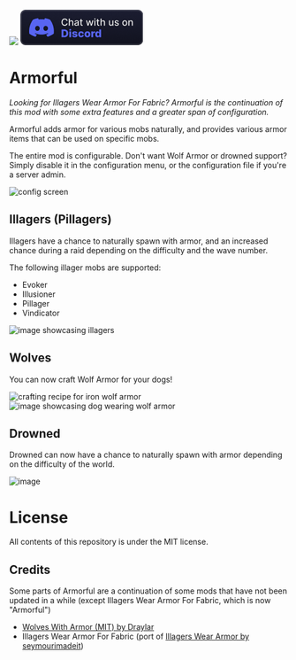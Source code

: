 ![](https://github.com/mineblock11/mineblock11/blob/master/fabric-api_64h.png?raw=true) [![](https://github.com/intergrav/devins-badges/blob/v2/assets/cozy/social/discord-plural_64h.png?raw=true)](https://discord.gg/UzHtJKqHny)

# Armorful

*Looking for Illagers Wear Armor For Fabric? Armorful is the continuation of this mod with some extra features and a greater span of configuration.*

Armorful adds armor for various mobs naturally, and provides various armor items that can be used on specific mobs.

The entire mod is configurable. Don't want Wolf Armor or drowned support? Simply disable it in the configuration menu, or the configuration file if you're a server admin.

![config screen]()

## Illagers (Pillagers)

Illagers have a chance to naturally spawn with armor, and an increased chance during a raid depending on the difficulty and the wave number.

The following illager mobs are supported:

- Evoker
- Illusioner
- Pillager
- Vindicator

![image showcasing illagers](https://cdn.modrinth.com/data/LlOkR2e2/images/030272411cd4ee48acca801a158b0dde9e18d169.png)

## Wolves

You can now craft Wolf Armor for your dogs!

![crafting recipe for iron wolf armor](https://cdn.modrinth.com/data/LlOkR2e2/images/1f0ad4ea09b4a8c3d987dd5785165226b8db8a96.png) 
![image showcasing dog wearing wolf armor](https://cdn.modrinth.com/data/LlOkR2e2/images/d7046610192849b2c59ae9c8f879dea658b2f56a.png)

## Drowned

Drowned can now have a chance to naturally spawn with armor depending on the difficulty of the world.

![image]()

# License

All contents of this repository is under the MIT license.

## Credits

Some parts of Armorful are a continuation of some mods that have not been updated in a while (except Illagers Wear Armor For Fabric, which is now "Armorful")

- [Wolves With Armor (MIT) by Draylar](https://github.com/Draylar/wolves-with-armor)
- Illagers Wear Armor For Fabric (port of [Illagers Wear Armor by seymourimadeit](https://github.com/seymourimadeit/IllagersWearArmor))